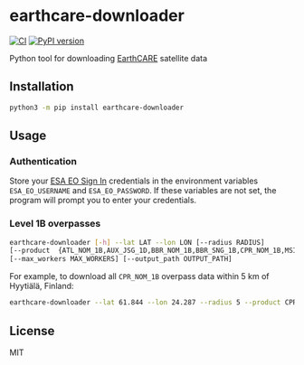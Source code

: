 # earthcare-downloader

[![CI](https://github.com/actris-cloudnet/earthcare-downloader/actions/workflows/test.yml/badge.svg)](https://github.com/actris-cloudnet/earthcare-downloader/actions/workflows/test.yml)
[![PyPI version](https://badge.fury.io/py/earthcare-downloader.svg)](https://badge.fury.io/py/earthcare-downloader)

Python tool for downloading [EarthCARE](https://earth.esa.int/eogateway/missions/earthcare) satellite data

## Installation

```bash
python3 -m pip install earthcare-downloader
```

## Usage

### Authentication

Store your [ESA EO Sign In](https://eoiam-idp.eo.esa.int/) credentials in the environment variables `ESA_EO_USERNAME` and `ESA_EO_PASSWORD`.
If these variables are not set, the program will prompt you to enter your credentials.

### Level 1B overpasses

```bash
earthcare-downloader [-h] --lat LAT --lon LON [--radius RADIUS]
[--product  {ATL_NOM_1B,AUX_JSG_1D,BBR_NOM_1B,BBR_SNG_1B,CPR_NOM_1B,MSI_NOM_1B MSI_RGR_1C}]
[--max_workers MAX_WORKERS] [--output_path OUTPUT_PATH]
```

For example, to download all `CPR_NOM_1B` overpass data within 5 km of Hyytiälä, Finland:

```bash
earthcare-downloader --lat 61.844 --lon 24.287 --radius 5 --product CPR_NOM_1B
```

## License

MIT
